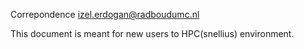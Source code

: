 Correpondence izel.erdogan@radboudumc.nl

This document is meant for new users to HPC(snellius) environment. 
